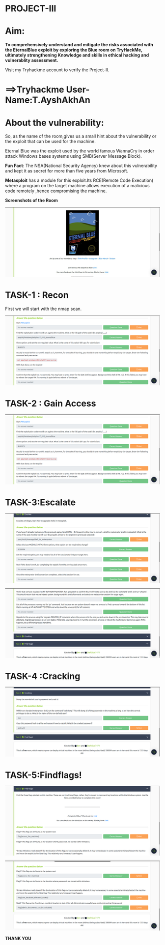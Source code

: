 # **PROJECT-III**

#  **Aim:**

   **To comprehensively understand and mitigate the risks associated with
 the EternalBlue exploit by exploring the **Blue** room on TryHackMe,
 ultimately strengthening Knowledge and skills in ethical hacking and
 vulnerablity assessment.**

Visit my Tryhackme account to verify the Project-II.

# **==\>Tryhackme User-Name:T.AyshAkhAn**
   

# **About the vulnerability:**
 So, as the name of the room,gives us a small hint about the
 vulnerability or the exploit that can be used for the machine.

 Eternal Blue was the exploit used by the world famous WannaCry in
 order attack Windows bases systems using SMB(Server Message Block).

 **Fun Fact**: The NSA(National Security Agency) knew about this
 vulnerability and kept it as secret for more than five years from
 Microsoft.

 **Metasploit** has a module for this exploit.Its RCE(Remote Code
 Execution) where a program on the target machine allows execution of a
malicious code remotely ,hence compromising the machine.

**Screenshots of the Room**

![](vertopal_01d0c90c06094f42baf525161e781a36/media/image1.png)

# **TASK-1 : Recon**
First we will start with the nmap scan.

 ![](vertopal_01d0c90c06094f42baf525161e781a36/media/image2.png)


# **TASK-2 : Gain Access**

 ![](vertopal_01d0c90c06094f42baf525161e781a36/media/image2.png)
 
# **TASK-3:Escalate**

![](vertopal_01d0c90c06094f42baf525161e781a36/media/image3.png)

![](vertopal_01d0c90c06094f42baf525161e781a36/media/image4.png)

# **TASK-4 :Cracking**

![](vertopal_01d0c90c06094f42baf525161e781a36/media/image5.png)

# **TASK-5:Findflags!**

![](vertopal_01d0c90c06094f42baf525161e781a36/media/image6.png)

![](vertopal_01d0c90c06094f42baf525161e781a36/media/image7.png)


**THANK YOU**
